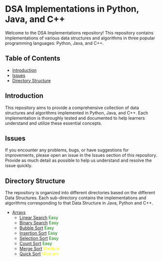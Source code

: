 # DSA Implementations in Python, Java, and C++

Welcome to the DSA Implementations repository! This repository contains implementations of various data structures and algorithms in three popular programming languages: Python, Java, and C++.

## Table of Contents
- [Introduction](#introduction)
- [Issues](#issues)
- [Directory Structure](#directory-structure)

## Introduction

This repository aims to provide a comprehensive collection of data structures and algorithms implemented in Python, Java, and C++. Each implementation is thoroughly tested and documented to help learners understand and utilize these essential concepts.

## Issues

If you encounter any problems, bugs, or have suggestions for improvements, please open an issue in the Issues section of this repository. Provide as much detail as possible to help us understand and resolve the issue quickly.

## Directory Structure

The repository is organized into different directories based on the different Data Structures. Each sub-directory contains the implementations and algorithms corresponding to that Data Structure in Java, Python and C++.

- [Arrays](https://github.com/deviatorsclub/DSA-algos/tree/main/arrays)
    - [Linear Search](https://github.com/deviatorsclub/DSA-algos/tree/main/arrays/linear-search) <span style="color:green">Easy</span>
    - [Binary Search](https://github.com/deviatorsclub/DSA-algos/tree/main/arrays/binary-search) <span style="color:green">Easy</span>
    - [Bubble Sort](https://github.com/deviatorsclub/DSA-algos/tree/main/arrays/bubble-sort) <span style="color:green">Easy</span>
    - [Insertion Sort](https://github.com/deviatorsclub/DSA-algos/tree/main/arrays/insertion-sort) <span style="color:green">Easy</span>
    - [Selection Sort](https://github.com/deviatorsclub/DSA-algos/tree/main/arrays/selection-sort) <span style="color:green">Easy</span>
    - [Count Sort](https://github.com/deviatorsclub/DSA-algos/tree/main/arrays/count-sort) <span style="color:green">Easy</span>
    - [Merge Sort](https://github.com/deviatorsclub/DSA-algos/tree/main/arrays/merge-sort) <span style="color:yellow">Medium</span>
    - [Quick Sort](https://github.com/deviatorsclub/DSA-algos/tree/main/arrays/quick-sort) <span style="color:yellow">Medium</span>


